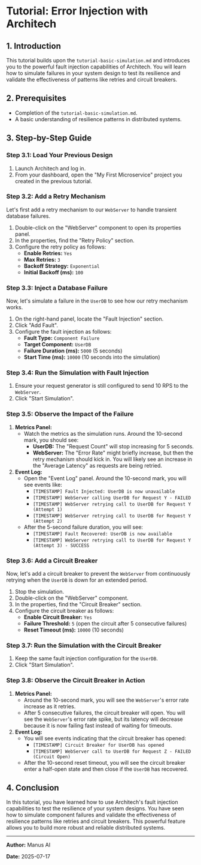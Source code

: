 
# Tutorial: Error Injection with Architech

## 1. Introduction

This tutorial builds upon the `tutorial-basic-simulation.md` and introduces you to the powerful fault injection capabilities of Architech. You will learn how to simulate failures in your system design to test its resilience and validate the effectiveness of patterns like retries and circuit breakers.

## 2. Prerequisites

*   Completion of the `tutorial-basic-simulation.md`.
*   A basic understanding of resilience patterns in distributed systems.

## 3. Step-by-Step Guide

### Step 3.1: Load Your Previous Design

1.  Launch Architech and log in.
2.  From your dashboard, open the "My First Microservice" project you created in the previous tutorial.

### Step 3.2: Add a Retry Mechanism

Let's first add a retry mechanism to our `WebServer` to handle transient database failures.

1.  Double-click on the "WebServer" component to open its properties panel.
2.  In the properties, find the "Retry Policy" section.
3.  Configure the retry policy as follows:
    *   **Enable Retries:** `Yes`
    *   **Max Retries:** `3`
    *   **Backoff Strategy:** `Exponential`
    *   **Initial Backoff (ms):** `100`

### Step 3.3: Inject a Database Failure

Now, let's simulate a failure in the `UserDB` to see how our retry mechanism works.

1.  On the right-hand panel, locate the "Fault Injection" section.
2.  Click "Add Fault".
3.  Configure the fault injection as follows:
    *   **Fault Type:** `Component Failure`
    *   **Target Component:** `UserDB`
    *   **Failure Duration (ms):** `5000` (5 seconds)
    *   **Start Time (ms):** `10000` (10 seconds into the simulation)

### Step 3.4: Run the Simulation with Fault Injection

1.  Ensure your request generator is still configured to send 10 RPS to the `WebServer`.
2.  Click "Start Simulation".

### Step 3.5: Observe the Impact of the Failure

1.  **Metrics Panel:**
    *   Watch the metrics as the simulation runs. Around the 10-second mark, you should see:
        *   **UserDB:** The "Request Count" will stop increasing for 5 seconds.
        *   **WebServer:** The "Error Rate" might briefly increase, but then the retry mechanism should kick in. You will likely see an increase in the "Average Latency" as requests are being retried.
2.  **Event Log:**
    *   Open the "Event Log" panel. Around the 10-second mark, you will see events like:
        *   `[TIMESTAMP] Fault Injected: UserDB is now unavailable`
        *   `[TIMESTAMP] WebServer calling UserDB for Request Y - FAILED`
        *   `[TIMESTAMP] WebServer retrying call to UserDB for Request Y (Attempt 1)`
        *   `[TIMESTAMP] WebServer retrying call to UserDB for Request Y (Attempt 2)`
    *   After the 5-second failure duration, you will see:
        *   `[TIMESTAMP] Fault Recovered: UserDB is now available`
        *   `[TIMESTAMP] WebServer retrying call to UserDB for Request Y (Attempt 3) - SUCCESS`

### Step 3.6: Add a Circuit Breaker

Now, let's add a circuit breaker to prevent the `WebServer` from continuously retrying when the `UserDB` is down for an extended period.

1.  Stop the simulation.
2.  Double-click on the "WebServer" component.
3.  In the properties, find the "Circuit Breaker" section.
4.  Configure the circuit breaker as follows:
    *   **Enable Circuit Breaker:** `Yes`
    *   **Failure Threshold:** `5` (open the circuit after 5 consecutive failures)
    *   **Reset Timeout (ms):** `10000` (10 seconds)

### Step 3.7: Run the Simulation with the Circuit Breaker

1.  Keep the same fault injection configuration for the `UserDB`.
2.  Click "Start Simulation".

### Step 3.8: Observe the Circuit Breaker in Action

1.  **Metrics Panel:**
    *   Around the 10-second mark, you will see the `WebServer`'s error rate increase as it retries.
    *   After 5 consecutive failures, the circuit breaker will open. You will see the `WebServer`'s error rate spike, but its latency will decrease because it is now failing fast instead of waiting for timeouts.
2.  **Event Log:**
    *   You will see events indicating that the circuit breaker has opened:
        *   `[TIMESTAMP] Circuit Breaker for UserDB has opened`
        *   `[TIMESTAMP] WebServer call to UserDB for Request Z - FAILED (Circuit Open)`
    *   After the 10-second reset timeout, you will see the circuit breaker enter a half-open state and then close if the `UserDB` has recovered.

## 4. Conclusion

In this tutorial, you have learned how to use Architech's fault injection capabilities to test the resilience of your system designs. You have seen how to simulate component failures and validate the effectiveness of resilience patterns like retries and circuit breakers. This powerful feature allows you to build more robust and reliable distributed systems.

---

**Author:** Manus AI

**Date:** 2025-07-17


